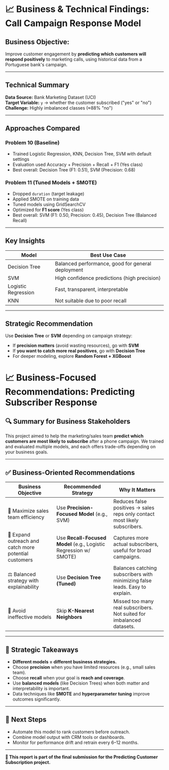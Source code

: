 

# 📈 Business & Technical Findings: Call Campaign Response Model

## Business Objective:
Improve customer engagement by **predicting which customers will respond positively** to marketing calls, using historical data from a Portuguese bank's campaign.

---

## Technical Summary

**Data Source:** Bank Marketing Dataset (UCI)  
**Target Variable:** `y` → whether the customer subscribed ("yes" or "no")  
**Challenge:** Highly imbalanced classes (≈88% "no")

---

## Approaches Compared

### Problem 10 (Baseline)
- Trained Logistic Regression, KNN, Decision Tree, SVM with default settings
- Evaluation used Accuracy + Precision + Recall + F1 (Yes class)
- Best overall: Decision Tree (F1: 0.51), SVM (Precision: 0.68)

### Problem 11 (Tuned Models + SMOTE)
- Dropped `duration` (target leakage)
- Applied SMOTE on training data
- Tuned models using GridSearchCV
- Optimized for **F1 score** (Yes class)
- Best overall: SVM (F1: 0.50, Precision: 0.45), Decision Tree (Balanced Recall)

---

## Key Insights

| Model | Best Use Case |
|-------|---------------|
| Decision Tree | Balanced performance, good for general deployment |
| SVM | High confidence predictions (high precision) |
| Logistic Regression | Fast, transparent, interpretable |
| KNN | Not suitable due to poor recall |

---

## Strategic Recommendation

Use **Decision Tree** or **SVM** depending on campaign strategy:

- If **precision matters** (avoid wasting resources), go with **SVM**
- If **you want to catch more real positives**, go with **Decision Tree**
- For deeper modeling, explore **Random Forest + XGBoost**

# 📈 Business-Focused Recommendations: Predicting Subscriber Response

## 🔍 Summary for Business Stakeholders

This project aimed to help the marketing/sales team **predict which customers are most likely to subscribe** after a phone campaign. We trained and evaluated multiple models, and each offers trade-offs depending on your business goals.

---

## ✅ Business-Oriented Recommendations

| **Business Objective**                                 | **Recommended Strategy**                    | **Why It Matters**                                                                 |
|--------------------------------------------------------|---------------------------------------------|-------------------------------------------------------------------------------------|
| 🎯 Maximize sales team efficiency                      | Use **Precision-Focused Model** (e.g., SVM) | Reduces false positives → sales reps only contact most likely subscribers.         |
| 📣 Expand outreach and catch more potential customers  | Use **Recall-Focused Model** (e.g., Logistic Regression w/ SMOTE) | Captures more actual subscribers, useful for broad campaigns.        |
| ⚖️ Balanced strategy with explainability               | Use **Decision Tree (Tuned)**               | Balances catching subscribers with minimizing false leads. Easy to explain.         |
| 🚫 Avoid ineffective models                            | Skip **K-Nearest Neighbors**                | Missed too many real subscribers. Not suited for imbalanced datasets.              |

---

## 🧠 Strategic Takeaways

- **Different models = different business strategies.**
- Choose **precision** when you have limited resources (e.g., small sales team).
- Choose **recall** when your goal is **reach and coverage**.
- Use **balanced models** (like Decision Trees) when both matter and interpretability is important.
- Data techniques like **SMOTE** and **hyperparameter tuning** improve outcomes significantly.

---

## 📌 Next Steps

- Automate this model to rank customers before outreach.
- Combine model output with CRM tools or dashboards.
- Monitor for performance drift and retrain every 6–12 months.

---

**📁 This report is part of the final submission for the Predicting Customer Subscription project.**
